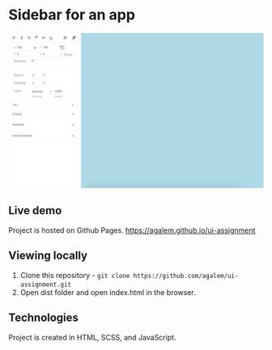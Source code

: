 # Sidebar for an app

<img alt="Screenshot" src="https://raw.githubusercontent.com/agalem/ui-assignment/master/screen.png" width="600">

## Live demo

Project is hosted on Github Pages. https://agalem.github.io/ui-assignment

## Viewing locally

1. Clone this repository - `git clone https://github.com/agalem/ui-assignment.git`
2. Open dist folder and open index.html in the browser.


## Technologies

Project is created in HTML, SCSS, and JavaScript.
